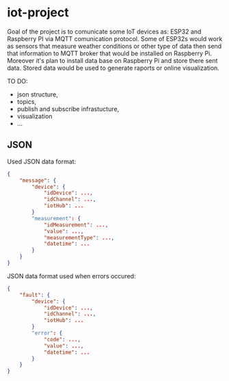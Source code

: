 # iot-project

Goal of the project is to comunicate some IoT devices as: ESP32 and Raspberry PI via MQTT comunication protocol.
Some of ESP32s would work as sensors that measure weather conditions or other type of data then send that information to MQTT broker that would be installed on Raspberry Pi.
Moreover it's plan to install data base on Raspberry Pi and store there sent data.
Stored data would be used to generate raports or online visualization.

TO DO:
  - json structure,
  - topics,
  - publish and subscribe infrastucture,
  - visualization
  - ...

## JSON
Used JSON data format:
```json
{
	"message": {
		"device": {
			"idDevice": ...,
			"idChannel": ...,
			"iotHub": ...
		}
		"measurement": {
			"idMeasurement": ...,
			"value": ...,
			"measurementType": ...,
			"datetime": ...
		}
	}
}
```

JSON data format used when errors occured:
```json
{
	"fault": {
		"device": {
			"idDevice": ...,
			"idChannel": ...,
			"iotHub": ...
		}
		"error": {
			"code": ...,
			"value": ...,
			"datetime": ...
		}
	}
}
```
